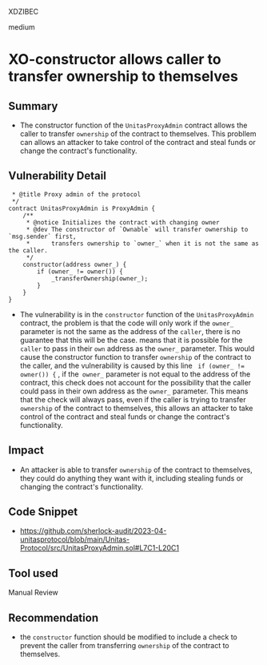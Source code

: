 XDZIBEC

medium

# XO-constructor allows caller to transfer ownership to themselves

## Summary
- The constructor function of the `UnitasProxyAdmin` contract allows the caller to transfer `ownership` of the contract to themselves. This probllem can  allows an attacker to take control of the contract and steal funds or change the contract's functionality.
## Vulnerability Detail
```solidity
 * @title Proxy admin of the protocol
 */
contract UnitasProxyAdmin is ProxyAdmin {
    /**
     * @notice Initializes the contract with changing owner
     * @dev The constructor of `Ownable` will transfer ownership to `msg.sender` first,
     *      transfers ownership to `owner_` when it is not the same as the caller.
     */
    constructor(address owner_) {
        if (owner_ != owner()) {
            _transferOwnership(owner_);
        }
    }
}
```
- The vulnerability is in the `constructor` function of the `UnitasProxyAdmin` contract, the problem is that the  code will only work if the `owner_` parameter is not the same as the address of the `caller`, there is no guarantee that this will be the case.  means that it is possible for the `caller` to pass in their `own` address as the `owner_` parameter. This would cause the constructor function to transfer `ownership` of the contract to the caller, and the vulnerability  is caused by this line  ` if (owner_ != owner()) {` , if the` owner_` parameter is not equal to the address of the contract, this check does not account for the possibility that the caller could pass in their own address as the `owner_` parameter. This means that the check will always pass, even if the caller is trying to transfer `ownership` of the contract to themselves, this  allows an attacker to take control of the contract and steal funds or change the contract's functionality.
## Impact
- An attacker is able to transfer `ownership` of the contract to themselves, they could do anything they want with it, including stealing funds or changing the contract's functionality.
## Code Snippet
- https://github.com/sherlock-audit/2023-04-unitasprotocol/blob/main/Unitas-Protocol/src/UnitasProxyAdmin.sol#L7C1-L20C1
## Tool used

Manual Review

## Recommendation
- the `constructor` function should be modified to include a check to prevent the caller from transferring `ownership` of the contract to themselves.
